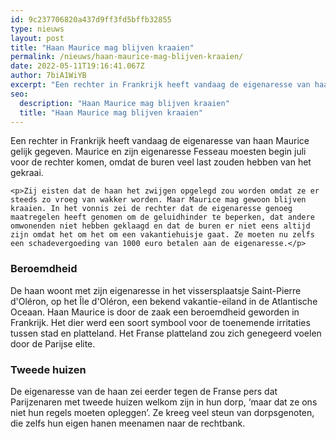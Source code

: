 ```yaml
---
id: 9c237706820a437d9ff3fd5bffb32855
type: nieuws
layout: post
title: "Haan Maurice mag blijven kraaien"
permalink: /nieuws/haan-maurice-mag-blijven-kraaien/
date: 2022-05-11T19:16:41.067Z
author: 7biA1WiYB
excerpt: "Een rechter in Frankrijk heeft vandaag de eigenaresse van haan Maurice gelijk gegeven. Maurice en zijn eigenaresse Fesseau moesten begin juli voor de rechter komen, omdat de buren veel last zouden hebben van het gekraai.  "
seo:
  description: "Haan Maurice mag blijven kraaien"
  title: "Haan Maurice mag blijven kraaien"
---
```

Een rechter in Frankrijk heeft vandaag de eigenaresse van haan Maurice gelijk gegeven. Maurice en zijn eigenaresse Fesseau moesten begin juli voor de rechter komen, omdat de buren veel last zouden hebben van het gekraai.  

    <p>Zij eisten dat de haan het zwijgen opgelegd zou worden omdat ze er steeds zo vroeg van wakker worden. Maar Maurice mag gewoon blijven kraaien. In het vonnis zei de rechter dat de eigenaresse genoeg maatregelen heeft genomen om de geluidhinder te beperken, dat andere omwonenden niet hebben geklaagd en dat de buren er niet eens altijd zijn omdat het om het om een vakantiehuisje gaat. Ze moeten nu zelfs een schadevergoeding van 1000 euro betalen aan de eigenaresse.</p>
<h3>Beroemdheid</h3>
<p>De haan woont met zijn eigenaresse in het vissersplaatsje Saint-Pierre d'Oléron, op het Île d'Oléron, een bekend vakantie-eiland in de Atlantische Oceaan. Haan Maurice is door de zaak een beroemdheid geworden in Frankrijk. Het dier werd een soort symbool voor de toenemende irritaties tussen stad en platteland. Het Franse platteland zou zich genegeerd voelen door de Parijse elite.</p>
<h3>Tweede huizen</h3>
<p>De eigenaresse van de haan zei eerder tegen de Franse pers dat Parijzenaren met tweede huizen welkom zijn in hun dorp, ‘maar dat ze ons niet hun regels moeten opleggen’. Ze kreeg veel steun van dorpsgenoten, die zelfs hun eigen hanen meenamen naar de rechtbank.</p>  
